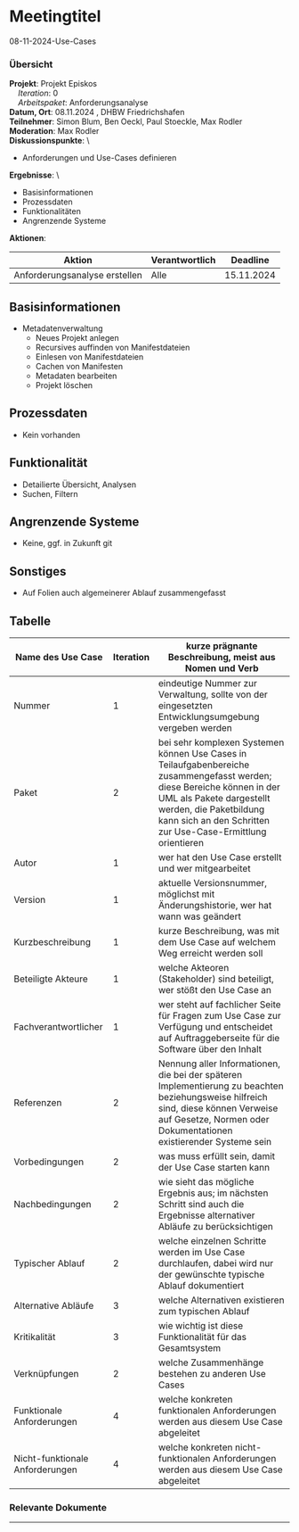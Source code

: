 # Meetingtitel

08-11-2024-Use-Cases

### Übersicht

**Projekt**: Projekt Episkos \
&nbsp;&nbsp;&nbsp;&nbsp;_Iteration_: 0\
&nbsp;&nbsp;&nbsp;&nbsp;_Arbeitspaket_: Anforderungsanalyse\
**Datum, Ort**: 08.11.2024 , DHBW Friedrichshafen\
**Teilnehmer**: Simon Blum, Ben Oeckl, Paul Stoeckle, Max Rodler\
**Moderation**: Max Rodler\
**Diskussionspunkte**: \

- Anforderungen und Use-Cases definieren

**Ergebnisse**: \

- Basisinformationen
- Prozessdaten
- Funktionalitäten
- Angrenzende Systeme

**Aktionen**:

| Aktion                        | Verantwortlich | Deadline   |
|-------------------------------|----------------|------------|
| Anforderungsanalyse erstellen | Alle           | 15.11.2024 |


## Basisinformationen

- Metadatenverwaltung
  - Neues Projekt anlegen
  - Recursives auffinden von Manifestdateien
  - Einlesen von Manifestdateien
  - Cachen von Manifesten
  - Metadaten bearbeiten
  - Projekt löschen
 
## Prozessdaten

- Kein vorhanden

## Funktionalität

- Detailierte Übersicht, Analysen
- Suchen, Filtern

## Angrenzende Systeme

- Keine, ggf. in Zukunft git

## Sonstiges

- Auf Folien auch algemeinerer Ablauf zusammengefasst

## Tabelle

| Name des Use Case               | Iteration | kurze prägnante Beschreibung, meist aus Nomen und Verb                                                                                                                                                                                       |
| ------------------------------- | --------- | -------------------------------------------------------------------------------------------------------------------------------------------------------------------------------------------------------------------------------------------- |
| Nummer                          | 1         | eindeutige Nummer zur Verwaltung, sollte von der eingesetzten Entwicklungsumgebung vergeben werden                                                                                                                                           |
| Paket                           | 2         | bei sehr komplexen Systemen können Use Cases in Teilaufgabenbereiche zusammengefasst werden; diese Bereiche können in der UML als Pakete dargestellt werden, die Paketbildung kann sich an den Schritten zur Use-Case-Ermittlung orientieren |
| Autor                           | 1         | wer hat den Use Case erstellt und wer mitgearbeitet                                                                                                                                                                                          |
| Version                         | 1         | aktuelle Versionsnummer, möglichst mit Änderungshistorie, wer hat wann was geändert                                                                                                                                                          |
| Kurzbeschreibung                | 1         | kurze Beschreibung, was mit dem Use Case auf welchem Weg erreicht werden soll                                                                                                                                                                |
| Beteiligte Akteure              | 1         | welche Akteoren (Stakeholder) sind beteiligt, wer stößt den Use Case an                                                                                                                                                                      |
| Fachverantwortlicher            | 1         | wer steht auf fachlicher Seite für Fragen zum Use Case zur Verfügung und entscheidet auf Auftraggeberseite für die Software über den Inhalt                                                                                                  |
| Referenzen                      | 2         | Nennung aller Informationen, die bei der späteren Implementierung zu beachten beziehungsweise hilfreich sind, diese können Verweise auf Gesetze, Normen oder Dokumentationen existierender Systeme sein                                      |
| Vorbedingungen                  | 2         | was muss erfüllt sein, damit der Use Case starten kann                                                                                                                                                                                       |
| Nachbedingungen                 | 2         | wie sieht das mögliche Ergebnis aus; im nächsten Schritt sind auch die Ergebnisse alternativer Abläufe zu berücksichtigen                                                                                                                    |
| Typischer Ablauf                | 2         | welche einzelnen Schritte werden im Use Case durchlaufen, dabei wird nur der gewünschte typische Ablauf dokumentiert                                                                                                                         |
| Alternative Abläufe             | 3         | welche Alternativen existieren zum typischen Ablauf                                                                                                                                                                                          |
| Kritikalität                    | 3         | wie wichtig ist diese Funktionalität für das Gesamtsystem                                                                                                                                                                                    |
| Verknüpfungen                   | 2         | welche Zusammenhänge bestehen zu anderen Use Cases                                                                                                                                                                                           |
| Funktionale Anforderungen       | 4         | welche konkreten funktionalen Anforderungen werden aus diesem Use Case abgeleitet                                                                                                                                                            |
| Nicht-funktionale Anforderungen | 4         | welche konkreten nicht-funktionalen Anforderungen werden aus diesem Use Case abgeleitet                                                                                                                                                      |


### Relevante Dokumente

---


